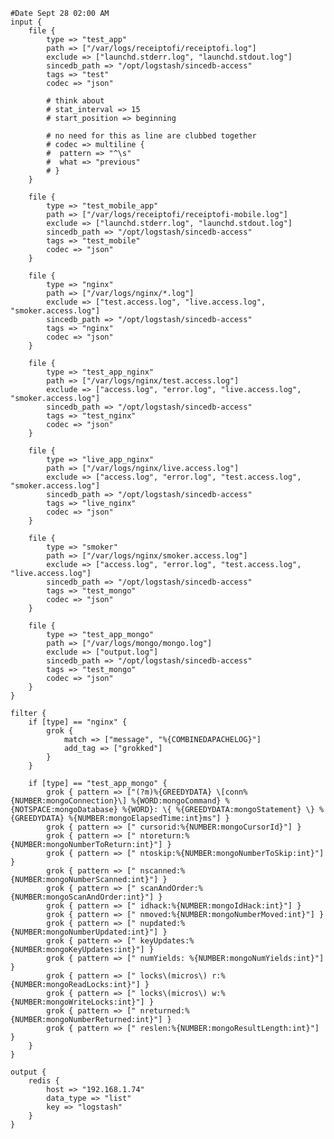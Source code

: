     #Date Sept 28 02:00 AM
    input {
        file {
            type => "test_app"
            path => ["/var/logs/receiptofi/receiptofi.log"]
            exclude => ["launchd.stderr.log", "launchd.stdout.log"]
            sincedb_path => "/opt/logstash/sincedb-access"
            tags => "test"
            codec => "json"

            # think about
            # stat_interval => 15
            # start_position => beginning

            # no need for this as line are clubbed together
            # codec => multiline {
            #  pattern => "^\s"
            #  what => "previous"
            # }
        }

        file {
            type => "test_mobile_app"
            path => ["/var/logs/receiptofi/receiptofi-mobile.log"]
            exclude => ["launchd.stderr.log", "launchd.stdout.log"]
            sincedb_path => "/opt/logstash/sincedb-access"
            tags => "test_mobile"
            codec => "json"
        }

        file {
            type => "nginx"
            path => ["/var/logs/nginx/*.log"]
            exclude => ["test.access.log", "live.access.log", "smoker.access.log"]
            sincedb_path => "/opt/logstash/sincedb-access"
            tags => "nginx"
            codec => "json"
        }

        file {
            type => "test_app_nginx"
            path => ["/var/logs/nginx/test.access.log"]
            exclude => ["access.log", "error.log", "live.access.log", "smoker.access.log"]
            sincedb_path => "/opt/logstash/sincedb-access"
            tags => "test_nginx"
            codec => "json"
        }

        file {
            type => "live_app_nginx"
            path => ["/var/logs/nginx/live.access.log"]
            exclude => ["access.log", "error.log", "test.access.log", "smoker.access.log"]
            sincedb_path => "/opt/logstash/sincedb-access"
            tags => "live_nginx"
            codec => "json"
        }

        file {
            type => "smoker"
            path => ["/var/logs/nginx/smoker.access.log"]
            exclude => ["access.log", "error.log", "test.access.log", "live.access.log"]
            sincedb_path => "/opt/logstash/sincedb-access"
            tags => "test_mongo"
            codec => "json"
        }

        file {
            type => "test_app_mongo"
            path => ["/var/logs/mongo/mongo.log"]
            exclude => ["output.log"]
            sincedb_path => "/opt/logstash/sincedb-access"
            tags => "test_mongo"
            codec => "json"
        }
    }

    filter {
        if [type] == "nginx" {
            grok {
                match => ["message", "%{COMBINEDAPACHELOG}"]
                add_tag => ["grokked"]
            }
        }

        if [type] == "test_app_mongo" {
            grok { pattern => ["(?m)%{GREEDYDATA} \[conn%{NUMBER:mongoConnection}\] %{WORD:mongoCommand} %{NOTSPACE:mongoDatabase} %{WORD}: \{ %{GREEDYDATA:mongoStatement} \} %{GREEDYDATA} %{NUMBER:mongoElapsedTime:int}ms"] }
            grok { pattern => [" cursorid:%{NUMBER:mongoCursorId}"] }
            grok { pattern => [" ntoreturn:%{NUMBER:mongoNumberToReturn:int}"] }
            grok { pattern => [" ntoskip:%{NUMBER:mongoNumberToSkip:int}"] }
            grok { pattern => [" nscanned:%{NUMBER:mongoNumberScanned:int}"] }
            grok { pattern => [" scanAndOrder:%{NUMBER:mongoScanAndOrder:int}"] }
            grok { pattern => [" idhack:%{NUMBER:mongoIdHack:int}"] }
            grok { pattern => [" nmoved:%{NUMBER:mongoNumberMoved:int}"] }
            grok { pattern => [" nupdated:%{NUMBER:mongoNumberUpdated:int}"] }
            grok { pattern => [" keyUpdates:%{NUMBER:mongoKeyUpdates:int}"] }
            grok { pattern => [" numYields: %{NUMBER:mongoNumYields:int}"] }
            grok { pattern => [" locks\(micros\) r:%{NUMBER:mongoReadLocks:int}"] }
            grok { pattern => [" locks\(micros\) w:%{NUMBER:mongoWriteLocks:int}"] }
            grok { pattern => [" nreturned:%{NUMBER:mongoNumberReturned:int}"] }
            grok { pattern => [" reslen:%{NUMBER:mongoResultLength:int}"] }
        }
    }

    output {
        redis {
            host => "192.168.1.74"
            data_type => "list"
            key => "logstash"
        }
    }

